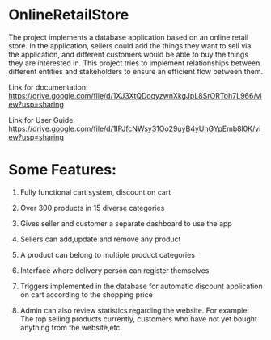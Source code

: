 # OnlineRetailStore

The project implements a database application based on an online retail store. In the
application, sellers could add the things they want to sell via the application, and different
customers would be able to buy the things they are interested in. This project tries to implement
relationships between different entities and stakeholders to ensure an efficient flow
between them.


Link for documentation: https://drive.google.com/file/d/1XJ3XtQDoqyzwnXkgJpL8SrORToh7L966/view?usp=sharing


Link for User Guide: https://drive.google.com/file/d/1IPJfcNWsy31Oo29uyB4yUhGYpEmb8l0K/view?usp=sharing

# Some Features:
1) Fully functional cart system, discount on cart

2) Over 300 products in 15 diverse categories

3) Gives seller and customer a separate dashboard to use the app

4) Sellers can add,update and remove any product

5) A product can belong to multiple product categories

6) Interface where delivery person can register themselves

7) Triggers implemented in the database for automatic discount application on cart according to the shopping price

8) Admin can also review statistics regarding the website. For example: The top selling products currently, customers who have not yet bought anything from the website,etc.




